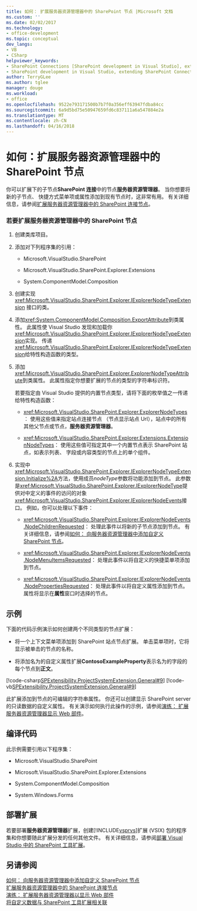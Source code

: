 ```yaml
---
title: 如何： 扩展服务器资源管理器中的 SharePoint 节点 |Microsoft 文档
ms.custom: ''
ms.date: 02/02/2017
ms.technology:
- office-development
ms.topic: conceptual
dev_langs:
- VB
- CSharp
helpviewer_keywords:
- SharePoint Connections [SharePoint development in Visual Studio], extending a node
- SharePoint development in Visual Studio, extending SharePoint Connections node in Server Explorer
author: TerryGLee
ms.author: tglee
manager: douge
ms.workload:
- office
ms.openlocfilehash: 9522e793171500b7b7f0a356eff63947fdba84cc
ms.sourcegitcommit: 6a9d5bd75e50947659fd6c837111a6a547884e2a
ms.translationtype: MT
ms.contentlocale: zh-CN
ms.lasthandoff: 04/16/2018
---
```

# <a name="how-to-extend-a-sharepoint-node-in-server-explorer"></a>如何：扩展服务器资源管理器中的 SharePoint 节点
  你可以扩展下的子节点**SharePoint 连接**中的节点**服务器资源管理器**。 当你想要将新的子节点、 快捷方式菜单项或属性添加到现有节点时，这非常有用。 有关详细信息，请参阅[扩展服务器资源管理器中的 SharePoint 连接节点](../sharepoint/extending-the-sharepoint-connections-node-in-server-explorer.md)。  
  
### <a name="to-extend-a-sharepoint-node-in-server-explorer"></a>若要扩展服务器资源管理器中的 SharePoint 节点  
  
1.  创建类库项目。  
  
2.  添加对下列程序集的引用：  
  
    -   Microsoft.VisualStudio.SharePoint  
  
    -   Microsoft.VisualStudio.SharePoint.Explorer.Extensions  
  
    -   System.ComponentModel.Composition  
  
3.  创建实现 <xref:Microsoft.VisualStudio.SharePoint.Explorer.IExplorerNodeTypeExtension> 接口的类。  
  
4.  添加<xref:System.ComponentModel.Composition.ExportAttribute>到类属性。 此属性使 Visual Studio 发现和加载你<xref:Microsoft.VisualStudio.SharePoint.Explorer.IExplorerNodeTypeExtension>实现。 传递<xref:Microsoft.VisualStudio.SharePoint.Explorer.IExplorerNodeTypeExtension>给特性构造函数的类型。  
  
5.  添加<xref:Microsoft.VisualStudio.SharePoint.Explorer.ExplorerNodeTypeAttribute>到类属性。 此属性指定你想要扩展的节点的类型的字符串标识符。  
  
     若要指定由 Visual Studio 提供的内置节点类型，请将下面的枚举值之一传递给特性构造函数：  
  
    -   <xref:Microsoft.VisualStudio.SharePoint.Explorer.ExplorerNodeTypes>： 使用这些值来指定站点连接节点 （节点显示站点 Url），站点中的所有其他父节点或节点，**服务器资源管理器**。  
  
    -   <xref:Microsoft.VisualStudio.SharePoint.Explorer.Extensions.ExtensionNodeTypes>： 使用这些值可指定其中一个内置节点表示 SharePoint 站点，如表示列表、 字段或内容类型的节点上的单个组件。  
  
6.  实现中<xref:Microsoft.VisualStudio.SharePoint.Explorer.IExplorerNodeTypeExtension.Initialize%2A>方法，使用成员*nodeType*参数将功能添加到节点。 此参数是<xref:Microsoft.VisualStudio.SharePoint.Explorer.IExplorerNodeType>提供对中定义的事件的访问的对象<xref:Microsoft.VisualStudio.SharePoint.Explorer.IExplorerNodeEvents>接口。 例如，你可以处理以下事件：  
  
    -   <xref:Microsoft.VisualStudio.SharePoint.Explorer.IExplorerNodeEvents.NodeChildrenRequested>： 处理此事件以将新的子节点添加到节点。 有关详细信息，请参阅[如何： 向服务器资源管理器中添加自定义 SharePoint 节点](../sharepoint/how-to-add-a-custom-sharepoint-node-to-server-explorer.md)。  
  
    -   <xref:Microsoft.VisualStudio.SharePoint.Explorer.IExplorerNodeEvents.NodeMenuItemsRequested>： 处理此事件以将自定义的快捷菜单项添加到节点。  
  
    -   <xref:Microsoft.VisualStudio.SharePoint.Explorer.IExplorerNodeEvents.NodePropertiesRequested>： 处理此事件以将自定义属性添加到节点。 属性将显示在**属性**窗口时选择的节点。  
  
## <a name="example"></a>示例  
 下面的代码示例演示如何创建两个不同类型的节点扩展：  
  
-   将一个上下文菜单项添加到 SharePoint 站点节点扩展。 单击菜单项时，它将显示被单击的节点的名称。  
  
-   将添加名为的自定义属性扩展**ContosoExampleProperty**表示名为的字段的每个节点到**正文**。  
  
 [!code-csharp[SPExtensibility.ProjectSystemExtension.General#9](../sharepoint/codesnippet/CSharp/projectsystemexamples/extension/serverexplorerextension.cs#9)]
 [!code-vb[SPExtensibility.ProjectSystemExtension.General#9](../sharepoint/codesnippet/VisualBasic/projectsystemexamples/extension/serverexplorerextension.vb#9)]  
  
 此扩展添加到节点的可编辑的字符串属性。 你还可以创建显示 SharePoint server 的只读数据的自定义属性。 有关演示如何执行此操作的示例，请参阅[演练： 扩展服务器资源管理器显示 Web 部件](../sharepoint/walkthrough-extending-server-explorer-to-display-web-parts.md)。  
  
## <a name="compiling-the-code"></a>编译代码  
 此示例需要引用以下程序集：  
  
-   Microsoft.VisualStudio.SharePoint  
  
-   Microsoft.VisualStudio.SharePoint.Explorer.Extensions  
  
-   System.ComponentModel.Composition  
  
-   System.Windows.Forms  
  
## <a name="deploying-the-extension"></a>部署扩展  
 若要部署**服务器资源管理器**扩展，创建[!INCLUDE[vsprvs](../sharepoint/includes/vsprvs-md.md)]扩展 (VSIX) 包的程序集和你想要随此扩展分发的任何其他文件。 有关详细信息，请参阅[部署 Visual Studio 中的 SharePoint 工具扩展](../sharepoint/deploying-extensions-for-the-sharepoint-tools-in-visual-studio.md)。  
  
## <a name="see-also"></a>另请参阅  
 [如何： 向服务器资源管理器中添加自定义 SharePoint 节点](../sharepoint/how-to-add-a-custom-sharepoint-node-to-server-explorer.md)   
 [扩展服务器资源管理器中的 SharePoint 连接节点](../sharepoint/extending-the-sharepoint-connections-node-in-server-explorer.md)   
 [演练： 扩展服务器资源管理器以显示 Web 部件](../sharepoint/walkthrough-extending-server-explorer-to-display-web-parts.md)   
 [将自定义数据与 SharePoint 工具扩展相关联](../sharepoint/associating-custom-data-with-sharepoint-tools-extensions.md)  
  
  